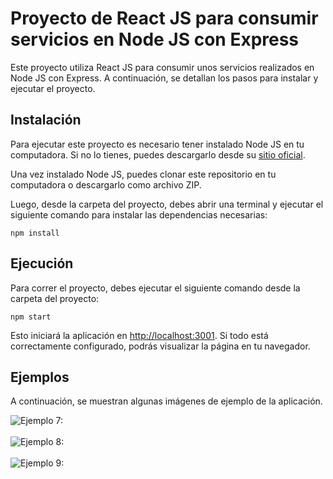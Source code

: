 # Proyecto de React JS para consumir servicios en Node JS con Express

Este proyecto utiliza React JS para consumir unos servicios realizados en Node JS con Express. A continuación, se detallan los pasos para instalar y ejecutar el proyecto.

## Instalación

Para ejecutar este proyecto es necesario tener instalado Node JS en tu computadora. Si no lo tienes, puedes descargarlo desde su [sitio oficial](https://nodejs.org/es/).

Una vez instalado Node JS, puedes clonar este repositorio en tu computadora o descargarlo como archivo ZIP.

Luego, desde la carpeta del proyecto, debes abrir una terminal y ejecutar el siguiente comando para instalar las dependencias necesarias:

   ``` npm install ```

   ## Ejecución

Para correr el proyecto, debes ejecutar el siguiente comando desde la carpeta del proyecto:

``` npm start ```

Esto iniciará la aplicación en [http://localhost:3001](http://localhost:3001). Si todo está correctamente configurado, podrás visualizar la página en tu navegador.

## Ejemplos

A continuación, se muestran algunas imágenes de ejemplo de la aplicación.

![Ejemplo 7:](./img/7.png)
<br><br>
![Ejemplo 8:](./img/8.png)
<br><br>
![Ejemplo 9:](./img/9.png)